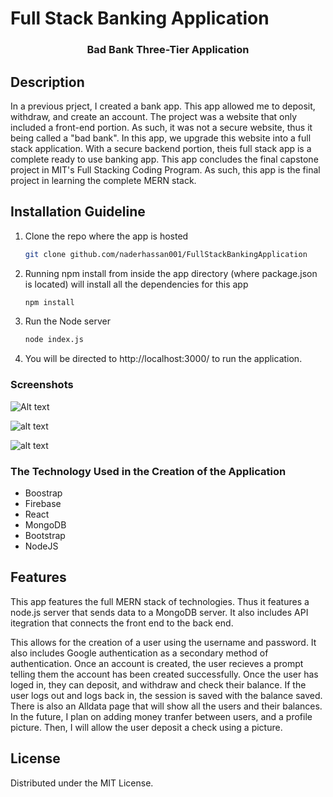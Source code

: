 # Full Stack Banking Application

<h3 align="center">Bad Bank Three-Tier Application </h3>

</p>





## Description 
In a previous prject, I created a bank app. This app allowed me to deposit, withdraw, and create an account. The project was a website that only included a front-end portion. As such, it was not a secure website, thus it being called a "bad bank". In this app, we upgrade this website into a full stack application. With a secure backend portion, theis full stack app is a complete ready to use banking app. This app concludes the final capstone project in MIT's Full Stacking Coding Program. As such, this app is the final project in learning the complete MERN stack. 


## Installation Guideline


1. Clone the repo where the app is hosted
   ```sh
   git clone github.com/naderhassan001/FullStackBankingApplication
   ```
2. Running npm install from inside the app directory (where package.json is located) will install all the dependencies for this app
   ```sh
   npm install
   ```
3. Run the Node server
   ```sh
   node index.js
   ```
4. You will be directed to http://localhost:3000/ to run the application.




### Screenshots

![Alt text](https://raw.githubusercontent.com/naderhassan001/pics/main/Screenshot%202021-09-28%20at%2018-31-53%20Nader-HassanFullStackBankingApplication.png)

![alt text](https://raw.githubusercontent.com/naderhassan001/pics/main/Screenshot%202021-09-28%20at%2018-32-49%20Nader-HassanFullStackBankingApplication.png)

![alt text](https://raw.githubusercontent.com/naderhassan001/pics/main/Screenshot%202021-09-28%20at%2018-38-05%20Nader-HassanFullStackBankingApplication.png)



### The Technology Used in the Creation of the Application 

* Boostrap 
* Firebase
* React
* MongoDB
* Bootstrap
* NodeJS


## Features

This app features the full MERN stack of technologies. Thus it features a node.js server that sends data to a MongoDB server. It also includes API itegration that connects the front end to the back end. 

This allows for the creation of a user using the username and password. It also includes Google authentication as a secondary method of authentication. Once an account is created, the user recieves a prompt telling them the account has been created successfully. Once the user has loged in, they can deposit, and withdraw and check their balance. If the user logs out and logs back in, the session is saved with the balance saved. There is also an Alldata page that will show all the users and their balances. In the future, I plan on adding money tranfer between users, and a profile picture. Then, I will allow the user deposit a check using a picture. 



## License

Distributed under the MIT License. 


